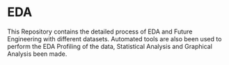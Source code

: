 # EDA
This Repository contains the detailed process of EDA and Future Engineering with different datasets.
Automated tools are also been used to perform the EDA
Profiling of the data, Statistical Analysis and Graphical Analysis been made. 
